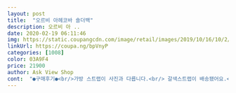```yaml
---
layout: post 
title:  "오르비 아헤코바 숄더백" 
description: 오르비 아 ..
date: 2020-02-19 06:11:46 
img: https://static.coupangcdn.com/image/retail/images/2019/10/16/10/2/32345eda-9d04-4aab-bd98-a695eede3604.jpg 
linkUrl: https://coupa.ng/bpVnyP 
categories: [1008] 
color: 03A9F4 
price: 21900 
author: Ask View Shop 
cont:  "●구매후기●<br/>가방 스트랩이 사진과 다릅니다.<br/> 갈색스트랩이 배송됐어요.<br/> 검은색스트랩으로 배송 요청드립니다.<br/> 저에게 중요합니다<br/>극찬하는 평을 못봐서 기대안하고 그냥 막 들고다니려고 샀는데<br/>냄새도 안난다고봐야할정도? 코대고 킁킁거려야 나네요<br/>너~~~~무 맘에들어요 가격대비 좋은제품이네요<br/>사진하고 똑같아요  생각했던것보다 크기는작지만 품질도 그정도면 괜찬고 전 만족합니다<br/>새벽배송으로 안전하게 받았구요<br/>제품상태 예상외로 너무좋네요<br/>" 
---
```

